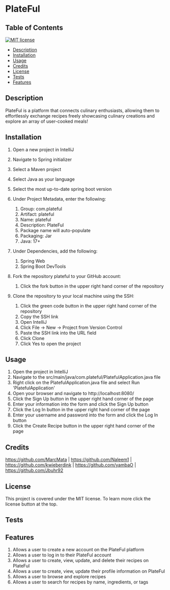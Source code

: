 # PlateFul
## Table of Contents
[![MIT license](https://img.shields.io/badge/License-MIT-blue.svg)](https://lbesson.mit-license.org/)
* [Description](#description)
* [Installation](#installation)
* [Usage](#usage)
* [Credits](#credits)
* [License](#license)
* [Tests](#tests)
* [Features](#features)


## Description
PlateFul is a platform that connects culinary enthusiasts, allowing them to effortlessly exchange recipes freely showcasing culinary creations and explore an array of user-cooked meals!

## Installation
1. Open a new project in IntelliJ
2. Navigate to Spring initializer
3. Select a Maven project
4. Select Java as your language
5. Select the most up-to-date spring boot version
6. Under Project Metadata, enter the following:
    1. Group: com.plateful
    2. Artifact: plateful
    3. Name: plateful
    4. Description: PlateFul
    5. Package name will auto-populate
    6. Packaging: Jar
    7. Java: 17+
 7. Under Dependencies, add the following:
    1. Spring Web
    2. Spring Boot DevTools  

8. Fork the repository plateful to your GitHub account:
   1. Click the fork button in the upper right hand corner of the repository    
9. Clone the repository to your local machine using the SSH:
   1. Click the green code button in the upper right hand corner of the repository
   2. Copy the SSH link
   3. Open IntelliJ
   4. Click File -> New -> Project from Version Control
   5. Paste the SSH link into the URL field
   6. Click Clone
   7. Click Yes to open the project

## Usage
1. Open the project in IntelliJ
2. Navigate to the src/main/java/com.plateful/PlatefulApplication.java file
3. Right click on the PlatefulApplication.java file and select Run 'PlatefulApplication'
4. Open your browser and navigate to http://localhost:8080/
5. Click the Sign Up button in the upper right hand corner of the page
6. Enter your information into the form and click the Sign Up button
7. Click the Log In button in the upper right hand corner of the page
8. Enter your username and password into the form and click the Log In button
9. Click the Create Recipe button in the upper right hand corner of the page
  

## Credits
https://github.com/MarcMata | https://github.com/Naleem1 | https://github.com/kwieberdink | https://github.com/yambaO | https://github.com/Jbuhr92 
## License

This project is covered under the MIT license. To learn more click the license button at the top.

## Tests

## Features

1. Allows a user to create a new account on the PlateFul platform
2. Allows a user to log in to their PlateFul account
3. Allows a user to create, view, update, and delete their recipes on PlateFul
4. Allows a user to create, view, update their profile information on PlateFul
5. Allows a user to browse and explore recipes 
6. Allows a user to search for recipes by name, ingredients, or tags
